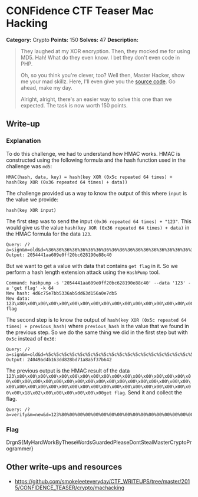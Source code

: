 # CONFidence CTF Teaser Mac Hacking 

**Category:** Crypto
**Points:** 150
**Solves:** 47
**Description:**

> They laughed at my XOR encryption. Then, they mocked me for using MD5. Hah! What do they even know. I bet they don't even code in PHP.
>
> Oh, so you think you're clever, too? Well then, Master Hacker, show me your mad skillz. Here, I'll even give you the [source code](). Go ahead, make my day.
>
> Alright, alright, there's an easier way to solve this one than we expected. The task is now worth 150 points.

## Write-up

### Explanation

To do this challenge, we had to understand how HMAC works. HMAC is constructed using the following formula and the hash function used in the challenge was `md5`:

    HMAC(hash, data, key) = hash(key XOR (0x5c repeated 64 times) + hash(key XOR (0x36 repeated 64 times) + data))

The challenge provided us a way to know the output of this where `input` is the value we provide:

    hash(key XOR input)
	
The first step was to send the input `(0x36 repeated 64 times) + "123"`. This would give us the value `hash(key XOR (0x36 repeated 64 times) + data)` in the HMAC formula for the data `123`.

    Query: /?a=sign&m=old&d=%36%36%36%36%36%36%36%36%36%36%36%36%36%36%36%36%36%36%36%36%36%36%36%36%36%36%36%36%36%36%36%36%36%36%36%36%36%36%36%36%36%36%36%36%36%36%36%36%36%36%36%36%36%36%36%36%36%36%36%36%36%36%36%36123
    Output: 2054441aa609e0ff20bc628190e88c40
	
But we want to get a value with data that contains `get flag` in it. So we perform a hash length extension attack using the `HashPump` tool.

    Command: hashpump -s '2054441aa609e0ff20bc628190e88c40' --data '123' -a 'get flag' -k 64
    New hash: 4d6c75e7bb5336ab5dd63d156a0e7db5
    New data: 123\x80\x00\x00\x00\x00\x00\x00\x00\x00\x00\x00\x00\x00\x00\x00\x00\x00\x00\x00\x00\x00\x00\x00\x00\x00\x00\x00\x00\x00\x00\x00\x00\x00\x00\x00\x00\x00\x00\x00\x00\x00\x00\x00\x00\x00\x00\x00\x00\x00\x00\x00\x00\x00\x18\x02\x00\x00\x00\x00\x00\x00get flag
	  
The second step is to know the output of `hash(key XOR (0x5c repeated 64 times) + previous_hash)` where `previous_hash` is the value that we found in the previous step. So we do the same thing we did in the first step but with `0x5c` instead of `0x36`:

    Query: /?a=sign&m=old&d=%5c%5c%5c%5c%5c%5c%5c%5c%5c%5c%5c%5c%5c%5c%5c%5c%5c%5c%5c%5c%5c%5c%5c%5c%5c%5c%5c%5c%5c%5c%5c%5c%5c%5c%5c%5c%5c%5c%5c%5c%5c%5c%5c%5c%5c%5c%5c%5c%5c%5c%5c%5c%5c%5c%5c%5c%5c%5c%5c%5c%5c%5c%5c%5c%4d%6c%75%e7%bb%53%36%ab%5d%d6%3d%15%6a%0e%7d%b5
	Output: 24049ad4b163dd828bd71a8a5f37b642
	
The previous output is the HMAC result of the data  `123\x80\x00\x00\x00\x00\x00\x00\x00\x00\x00\x00\x00\x00\x00\x00\x00\x00\x00\x00\x00\x00\x00\x00\x00\x00\x00\x00\x00\x00\x00\x00\x00\x00\x00\x00\x00\x00\x00\x00\x00\x00\x00\x00\x00\x00\x00\x00\x00\x00\x00\x00\x00\x00\x18\x02\x00\x00\x00\x00\x00\x00get flag`. Send it and collect the flag.

    Query: /?a=verify&m=new&d=123%80%00%00%00%00%00%00%00%00%00%00%00%00%00%00%00%00%00%00%00%00%00%00%00%00%00%00%00%00%00%00%00%00%00%00%00%00%00%00%00%00%00%00%00%00%00%00%00%00%00%00%00%00%18%02%00%00%00%00%00%00get+flag&s=24049ad4b163dd828bd71a8a5f37b642
	
### Flag

DrgnS{MyHardWorkByTheseWordsGuardedPleaseDontStealMasterCryptoProgrammer}

## Other write-ups and resources

* <https://github.com/smokeleeteveryday/CTF_WRITEUPS/tree/master/2015/CONFIDENCE_TEASER/crypto/machacking>

